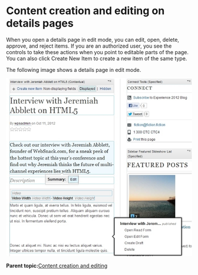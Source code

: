# Content creation and editing on details pages 

When you open a details page in edit mode, you can edit, open, delete, approve, and reject items. If you are an authorized user, you see the controls to take these actions when you point to editable parts of the page. You can also click Create New Item to create a new item of the same type.

The following image shows a details page in edit mode.

![This picture shows a details page in edit mode.](../images/InlineEditDetail_small.jpg)

**Parent topic:**[Content creation and editing ](../ctc/ctc_arch_inline_edit.md)

